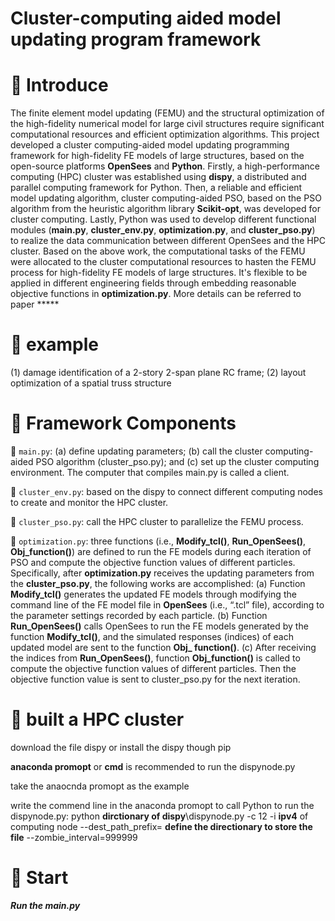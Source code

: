 # Cluster-computing aided model updating program framework
:loudspeaker: Introduce
====
The finite element model updating (FEMU) and the structural optimization of the high-fidelity numerical model for large civil structures require significant computational resources and efficient optimization algorithms. This project developed a cluster computing-aided model updating programming framework for high-fidelity FE models of large structures, based on the open-source platforms **OpenSees** and **Python**. Firstly, a high-performance computing (HPC) cluster was established using **dispy**, a distributed and parallel computing framework for Python. Then, a reliable and efficient model updating algorithm, cluster computing-aided PSO, based on the PSO algorithm from the heuristic algorithm library **Scikit-opt**, was developed for cluster computing. Lastly, Python was used to develop different functional modules (**main.py**, **cluster_env.py**, **optimization.py**, and **cluster_pso.py**) to realize the data communication between different OpenSees and the HPC cluster. Based on the above work, the computational tasks of the FEMU were allocated to the cluster computational resources to hasten the FEMU process for high-fidelity FE models of large structures. It's flexible to be applied in different engineering fields through embedding reasonable objective functions in **optimization.py**. More details can be referred to paper *****

:memo: example 
========
(1) damage identification of a 2-story 2-span plane RC frame; (2) layout optimization of a spatial truss structure

:memo: Framework Components
========
:wrench: `main.py`: (a) define updating parameters; (b) call the cluster computing-aided PSO algorithm (cluster_pso.py); and (c) set up the cluster computing environment. The computer that compiles main.py is called a client.

:wrench: `cluster_env.py`: based on the dispy to connect different computing nodes to create and monitor the HPC cluster.


:wrench: `cluster_pso.py`: call the HPC cluster to parallelize the FEMU process.

:wrench: `optimization.py`: three functions (i.e., **Modify_tcl()**, **Run_OpenSees()**, **Obj_function()**) are defined to run the FE models during each iteration of PSO and compute the objective function values of different particles. Specifically, after **optimization.py** receives the updating parameters from the **cluster_pso.py**, the following works are accomplished: (a) Function **Modify_tcl()** generates the updated FE models through modifying the command line of the FE model file in **OpenSees** (i.e., “.tcl” file), according to the parameter settings recorded by each particle. (b) Function **Run_OpenSees()** calls OpenSees to run the FE models generated by the function **Modify_tcl()**, and the simulated responses (indices) of each updated model are sent to the function **Obj_ function()**. (c) After receiving the indices from **Run_OpenSees()**, function **Obj_function()** is called to compute the objective function values of different particles. Then the objective function value is sent to cluster_pso.py for the next iteration.

:memo: built a HPC cluster
========
download the file dispy or install the dispy though pip

**anaconda promopt** or **cmd** is recommended to run the dispynode.py 

take the anaocnda promopt as the example

write the commend line in the anaconda promopt to call Python to run the dispynode.py: python **dirctionary of dispy**\dispynode.py -c 12 -i **ipv4** of computing node --dest_path_prefix= **define the directionary to store the file** --zombie_interval=999999




:memo: Start
========
**_Run the main.py_**
